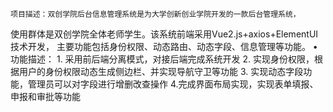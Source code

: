 
	项目描述：双创学院后台信息管理系统是为大学创新创业学院开发的一款后台管理系统，
  使用群体是双创学院全体老师学生。该系统前端采用Vue2.js+axios+ElementUI技术开发，
  主要功能包括身份权限、动态路由、动态字段、信息管理等功能。
	• 功能描述： 
		1. 采用前后端分离模式，对接后端完成系统开发
		2. 实现身份权限，根据用户的身份权限动态生成侧边栏、并实现导航守卫等功能
		3. 实现动态字段功能，管理员可以对字段进行增删改查操作
    4.完成界面布局实现，实现表单填报、申报和审批等功能
